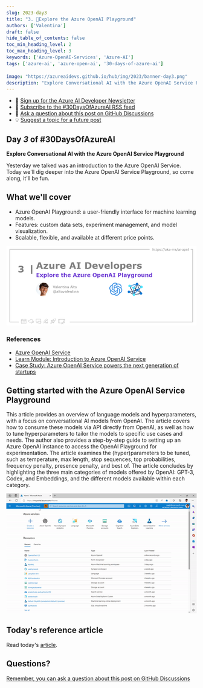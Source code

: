 ```yaml
---
slug: 2023-day3
title: "3. 🏁Explore the Azure OpenAI Playground"
authors: ['Valentina']
draft: false
hide_table_of_contents: false
toc_min_heading_level: 2
toc_max_heading_level: 3
keywords: ['Azure-OpenAI-Services', 'Azure-AI']
tags: ['azure-ai', 'azure-open-ai', '30-days-of-azure-ai']

image: "https://azureaidevs.github.io/hub/img/2023/banner-day3.png"
description: "Explore Conversational AI with the Azure OpenAI Service Playground https://azureaidevs.github.io/hub/blog/2023-day3 #30DaysOfAzureAI #AzureAiDevs #AI #OpenAI"
---
```


<head>

  <meta property="og:url" content="https://azureaidevs.github.io/hub/blog/2023-day3" />
  <meta property="og:title" content="Explore the Azure OpenAI Playground" />
  <meta property="og:description" content="Explore Conversational AI with the Azure OpenAI Service Playground https://azureaidevs.github.io/hub/blog/2023-day3 #30DaysOfAzureAI #AzureAiDevs #AI #OpenAI" />
  <meta property="og:image" content="https://azureaidevs.github.io/hub/img/2023/banner-day3.png" />
  <meta property="og:type" content="article" />
  <meta property="og:site_name" content="Azure AI Developer" />
  

  <link rel="canonical" href="https://medium.com/microsoftazure/azure-openai-playground-279f1f3da562"  />

</head>

- 📧 [Sign up for the Azure AI Developer Newsletter](https://aka.ms/azure-ai-dev-newsletter)
- 📰 [Subscribe to the #30DaysOfAzureAI RSS feed](https://azureaidevs.github.io/hub/blog/rss.xml)
- 📌 [Ask a question about this post on GitHub Discussions](https://github.com/AzureAiDevs/hub/discussions/categories/3-explore-the-azure-openai-playground)
- 💡 [Suggest a topic for a future post](https://github.com/AzureAiDevs/hub/discussions/categories/call-for-content)

## Day _3_ of #30DaysOfAzureAI

<!-- README
The following description is also used for the tweet. So it should be action oriented and grab attention 
If you update the description, please update the description: in the frontmatter as well.
-->

**Explore Conversational AI with the Azure OpenAI Service Playground**

<!-- README
The following is the intro to the post. It should be a short teaser for the post.
-->

Yesterday we talked was an introduction to the Azure OpenAI Service. Today we'll dig deeper into the Azure OpenAI Service Playground, so come along, it'll be fun.

## What we'll cover

<!-- README
The following list is the main points of the post. There should be 3-4 main points.
 -->


- Azure OpenAI Playground: a user-friendly interface for machine learning models.
- Features: custom data sets, experiment management, and model visualization.
- Scalable, flexible, and available at different price points.

<!-- 
- Main point 1
- Main point 2
- Main point 3 
- Main point 4
-->

![Image banner for day 3](./../../../static/img/2023/banner-day3.png)

<!-- README
Add or update a list relevant references here. These could be links to other blog posts, Microsoft Learn Module, videos, or other resources.
-->


### References

- [Azure OpenAI Service](https://azure.microsoft.com/products/cognitive-services/openai-service?WT.mc_id=aiml-89446-dglover)
- [Learn Module: Introduction to Azure OpenAI Service](https://learn.microsoft.com/training/modules/explore-azure-openai?WT.mc_id=aiml-89446-dglover)
- [Case Study: Azure OpenAI Service powers the next generation of startups](https://startups.microsoft.com/blog/azure-openai-service-for-startups?WT.mc_id=aiml-89446-dglover)


<!-- README
The following is the body of the post. It should be an overview of the post that you are referencing.
See the Learn More section, if you supplied a canonical link, then will be displayed here.
-->


## Getting started with the Azure OpenAI Service Playground

This article provides an overview of language models and hyperparameters, with a focus on conversational AI models from OpenAI. The article covers how to consume these models via API directly from OpenAI, as well as how to tune hyperparameters to tailor the models to specific use cases and needs. The author also provides a step-by-step guide to setting up an Azure OpenAI instance to access the OpenAI Playground for experimentation. The article examines the (hyper)parameters to be tuned, such as temperature, max length, stop sequences, top probabilities, frequency penalty, presence penalty, and best of. The article concludes by highlighting the three main categories of models offered by OpenAI: GPT-3, Codex, and Embeddings, and the different models available within each category.

![](playground.gif)

## Today's reference article

Read today's [article](https://medium.com/microsoftazure/azure-openai-playground-279f1f3da562).


## Questions?

[Remember, you can ask a question about this post on GitHub Discussions](https://github.com/AzureAiDevs/Discussions/discussions/categories/3-explore-the-azure-openai-playground)